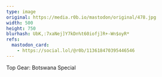 ```yaml
---
type: image
original: https://media.r0b.io/mastodon/original/478.jpg
width: 500
height: 750
blurhash: UbK,:7xaNej]Y7kDn%t60iofj]R+-Wn$oyR*
refs:
  mastodon_card:
    - https://social.lol/@r0b/113618470395446546
---
```


Top Gear: Botswana Special
